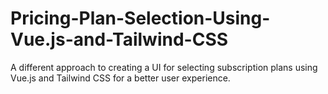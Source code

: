 # Pricing-Plan-Selection-Using-Vue.js-and-Tailwind-CSS
A different approach to creating a UI for selecting subscription plans using Vue.js and Tailwind CSS for a better user experience.
